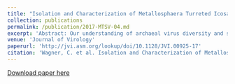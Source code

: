 ```yaml
---
title: "Isolation and Characterization of Metallosphaera Turreted Icosahedral Virus, a Founding Member of a New Family of Archaeal Viruses"
collection: publications
permalink: /publication/2017-MTSV-04.md
excerpt: 'Abstract: Our understanding of archaeal virus diversity and structure is just beginning to emerge. Here we describe a new archaeal virus, tentatively named Metallosphaera turreted icosahedral virus (MTIV), that was isolated from an acidic hot spring in Yellowstone National Park, USA. Two strains of the virus were identified and were found to replicate in an archaeal host species closely related to Metallosphaera yellowstonensis . Each strain encodes a 9.8- to 9.9-kb linear double-stranded DNA (dsDNA) genome with large inverted terminal repeats. Each genome encodes 21 open reading frames (ORFs). The ORFs display high homology between the strains, but they are quite distinct from other known viral genes. The 70-nm-diameter virion is built on a T=28 icosahedral lattice. Both single particle cryo-electron microscopy and cryotomography reconstructions reveal an unusual structure that has 42 turret-like projections: 12 pentameric turrets positioned on the icosahedral 5-fold axes and 30 turrets with apparent hexameric symmetry positioned on the icosahedral 2-fold axes. Both the virion structural properties and the genome content support MTIV as the founding member of a new family of archaeal viruses.'
venue: 'Journal of Virology'
paperurl: 'http://jvi.asm.org/lookup/doi/10.1128/JVI.00925-17'
citation: 'Wagner, C. et al. Isolation and Characterization of Metallosphaera Turreted Icosahedral Virus, a Founding Member of a New Family of Archaeal Viruses. J. Virol. 91, e00925-17 (2017) doi:10.1128/JVI.00925-17.'
---
```


[Download paper here](https://github.com/jmunsonm/jmunsonm.github.io/blob/ac754b00c98220ffb567d6c09b29801fe5190a8c/files/Wagner%20et%20al.%20-%202017%20-%20Isolation%20and%20Characterization%20of%20Metallosphaera%20Turreted%20Icosahedral%20Virus,%20a%20Founding%20Member%20of%20a%20New%20Family%20of.pdf)

